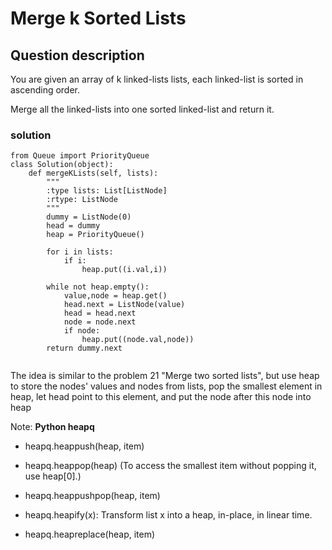 # Merge k Sorted Lists

## Question description
You are given an array of k linked-lists lists, each linked-list is sorted in ascending order.

Merge all the linked-lists into one sorted linked-list and return it.


### solution
```
from Queue import PriorityQueue
class Solution(object):
    def mergeKLists(self, lists):
        """
        :type lists: List[ListNode]
        :rtype: ListNode
        """
        dummy = ListNode(0)
        head = dummy
        heap = PriorityQueue()
        
        for i in lists:
            if i:
                heap.put((i.val,i))
            
        while not heap.empty():
            value,node = heap.get() 
            head.next = ListNode(value)
            head = head.next
            node = node.next
            if node:
                heap.put((node.val,node))
        return dummy.next
            
```


The idea is similar to the problem 21 "Merge two sorted lists", but use heap to store the nodes' values and nodes from lists, pop the smallest element in heap, let head point to this element, and put the node after this node into heap

Note:
**Python heapq**
* heapq.heappush(heap, item)

* heapq.heappop(heap)
  (To access the smallest item without popping it, use heap[0].)
* heapq.heappushpop(heap, item)
* heapq.heapify(x): 
Transform list x into a heap, in-place, in linear time.
* heapq.heapreplace(heap, item)
